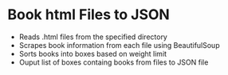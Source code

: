 # Book html Files to JSON
* Reads .html files from the specified directory
* Scrapes book information from each file using BeautifulSoup
* Sorts books into boxes based on weight limit
* Ouput list of boxes containg books from files to JSON file
